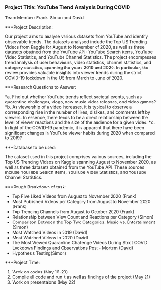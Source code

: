 ### Project Title: YouTube Trend Analysis During COVID

Team Member: Frank, Simon and David

***Project Description: 

Our project aims to analyse various datasets from YouTube and identify observable trends. The datasets analysed include the Top US Trending Videos from Kaggle for August to November of 2020, as well as three datasets obtained from the YouTube API: YouTube Search Items, YouTube Video Statistics, and YouTube Channel Statistics. The project encompasses trend analysis of user behaviours, video statistics, channel statistics, and category statistics, spanning the years 2019 and 2020. In particular, the review provides valuable insights into viewer trends during the strict COVID-19 lockdown in the US from March to June of 2020.

***Research Questions to Answer: 

*a.	Find out whether YouTube trends reflect societal events, such as quarantine challenges, vlogs, new music video releases, and video games?
*b.	As viewership of a video increases, it is typical to observe a corresponding rise in the number of likes, dislikes, and comments left by viewers. In essence, there tends to be a direct relationship between the level of viewer reactions and the size of the audience for a given video.
*c.	In light of the COVID-19 pandemic, it is apparent that there have been significant changes in YouTube viewer habits during 2020 when compared to 2019?

***Database to be used: 


The dataset used in this project comprises various sources, including the Top US Trending Videos on Kaggle spanning August to November 2020, as well as three datasets obtained from the YouTube API. These sources include YouTube Search Items, YouTube Video Statistics, and YouTube Channel Statistics.

***Rough Breakdown of task:

*	Top Five Liked Videos from August to November 2020 (Frank)
*	Most Published Videos per Category from August to November 2020 (Frank)
*	Top Trending Channels from August to October 2020 (Frank)
*	Relationship between View Count and Reactions per Category (Simon)
*	Comparison Between the Top Two Categories: Music vs. Entertainment (Simon)
*	Most Watched Videos in 2019 (David)
*	Most Watched Videos in 2020 (David)
*	The Most Viewed Quarantine Challenge Videos During Strict COVID Lockdown Findings and Observations Post - Mortem (David)
*	Hypothesis Testing(Simon)

***Project Time:
1. Wrok on codes (May 16-20)
2. Complie all code and run it as well as findings of the project (May 21)
3. Work on presentaions (May 22)
